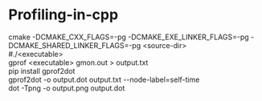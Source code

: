# Profiling-in-cpp  
cmake -DCMAKE_CXX_FLAGS=-pg -DCMAKE_EXE_LINKER_FLAGS=-pg -DCMAKE_SHARED_LINKER_FLAGS=-pg &lt;source-dir&gt;   
#./&lt;executable&gt;    
gprof &lt;executable&gt; gmon.out &gt; output.txt    
pip install gprof2dot    
gprof2dot -o output.dot output.txt --node-label=self-time    
dot -Tpng -o output.png output.dot   
